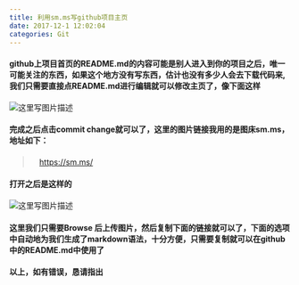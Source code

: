 ```yaml
---
title: 利用sm.ms写github项目主页
date: 2017-12-1 12:02:04
categories: Git
---
```

#### github上项目首页的**README.md**的内容可能是别人进入到你的项目之后，唯一可能关注的东西，如果这个地方没有写东西，估计也没有多少人会去下载代码来,我们只需要直接点README.md进行编辑就可以修改主页了，像下面这样
![这里写图片描述](http://img.blog.csdn.net/20171218124441747?watermark/2/text/aHR0cDovL2Jsb2cuY3Nkbi5uZXQvcXFfMzM0ODc0MTI=/font/5a6L5L2T/fontsize/400/fill/I0JBQkFCMA==/dissolve/70/gravity/SouthEast)
#### 完成之后点击**commit change**就可以了，这里的图片链接我用的是图床sm.ms，地址如下：
>　https://sm.ms/
#### 打开之后是这样的
![这里写图片描述](http://img.blog.csdn.net/20171218124722846?watermark/2/text/aHR0cDovL2Jsb2cuY3Nkbi5uZXQvcXFfMzM0ODc0MTI=/font/5a6L5L2T/fontsize/400/fill/I0JBQkFCMA==/dissolve/70/gravity/SouthEast)
#### 这里我们只需要**Browse** 后上传图片，然后复制下面的链接就可以了，下面的选项中自动地为我们生成了markdown语法，十分方便，只需要复制就可以在github中的README.md中使用了
#### 以上，如有错误，恳请指出